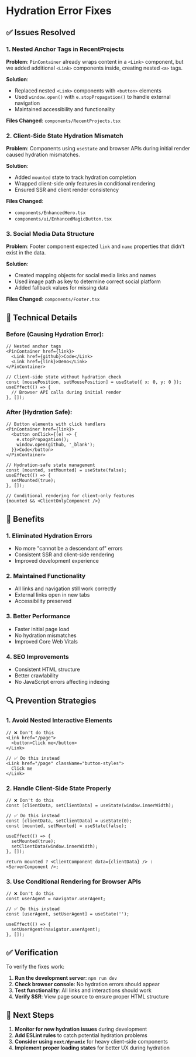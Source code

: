 # Hydration Error Fixes

## ✅ Issues Resolved

### 1. **Nested Anchor Tags in RecentProjects**
**Problem**: `PinContainer` already wraps content in a `<Link>` component, but we added additional `<Link>` components inside, creating nested `<a>` tags.

**Solution**: 
- Replaced nested `<Link>` components with `<button>` elements
- Used `window.open()` with `e.stopPropagation()` to handle external navigation
- Maintained accessibility and functionality

**Files Changed**: `components/RecentProjects.tsx`

### 2. **Client-Side State Hydration Mismatch**
**Problem**: Components using `useState` and browser APIs during initial render caused hydration mismatches.

**Solution**: 
- Added `mounted` state to track hydration completion
- Wrapped client-side only features in conditional rendering
- Ensured SSR and client render consistency

**Files Changed**: 
- `components/EnhancedHero.tsx`
- `components/ui/EnhancedMagicButton.tsx`

### 3. **Social Media Data Structure**
**Problem**: Footer component expected `link` and `name` properties that didn't exist in the data.

**Solution**: 
- Created mapping objects for social media links and names
- Used image path as key to determine correct social platform
- Added fallback values for missing data

**Files Changed**: `components/Footer.tsx`

## 🔧 Technical Details

### Before (Causing Hydration Error):
```tsx
// Nested anchor tags
<PinContainer href={link}>
  <Link href={github}>Code</Link>
  <Link href={link}>Demo</Link>
</PinContainer>

// Client-side state without hydration check
const [mousePosition, setMousePosition] = useState({ x: 0, y: 0 });
useEffect(() => {
  // Browser API calls during initial render
}, []);
```

### After (Hydration Safe):
```tsx
// Button elements with click handlers
<PinContainer href={link}>
  <button onClick={(e) => {
    e.stopPropagation();
    window.open(github, '_blank');
  }}>Code</button>
</PinContainer>

// Hydration-safe state management
const [mounted, setMounted] = useState(false);
useEffect(() => {
  setMounted(true);
}, []);

// Conditional rendering for client-only features
{mounted && <ClientOnlyComponent />}
```

## 🚀 Benefits

### 1. **Eliminated Hydration Errors**
- No more "cannot be a descendant of" errors
- Consistent SSR and client-side rendering
- Improved development experience

### 2. **Maintained Functionality**
- All links and navigation still work correctly
- External links open in new tabs
- Accessibility preserved

### 3. **Better Performance**
- Faster initial page load
- No hydration mismatches
- Improved Core Web Vitals

### 4. **SEO Improvements**
- Consistent HTML structure
- Better crawlability
- No JavaScript errors affecting indexing

## 🔍 Prevention Strategies

### 1. **Avoid Nested Interactive Elements**
```tsx
// ❌ Don't do this
<Link href="/page">
  <button>Click me</button>
</Link>

// ✅ Do this instead
<Link href="/page" className="button-styles">
  Click me
</Link>
```

### 2. **Handle Client-Side State Properly**
```tsx
// ❌ Don't do this
const [clientData, setClientData] = useState(window.innerWidth);

// ✅ Do this instead
const [clientData, setClientData] = useState(0);
const [mounted, setMounted] = useState(false);

useEffect(() => {
  setMounted(true);
  setClientData(window.innerWidth);
}, []);

return mounted ? <ClientComponent data={clientData} /> : <ServerComponent />;
```

### 3. **Use Conditional Rendering for Browser APIs**
```tsx
// ❌ Don't do this
const userAgent = navigator.userAgent;

// ✅ Do this instead
const [userAgent, setUserAgent] = useState('');

useEffect(() => {
  setUserAgent(navigator.userAgent);
}, []);
```

## ✅ Verification

To verify the fixes work:

1. **Run the development server**: `npm run dev`
2. **Check browser console**: No hydration errors should appear
3. **Test functionality**: All links and interactions should work
4. **Verify SSR**: View page source to ensure proper HTML structure

## 🎯 Next Steps

1. **Monitor for new hydration issues** during development
2. **Add ESLint rules** to catch potential hydration problems
3. **Consider using `next/dynamic`** for heavy client-side components
4. **Implement proper loading states** for better UX during hydration